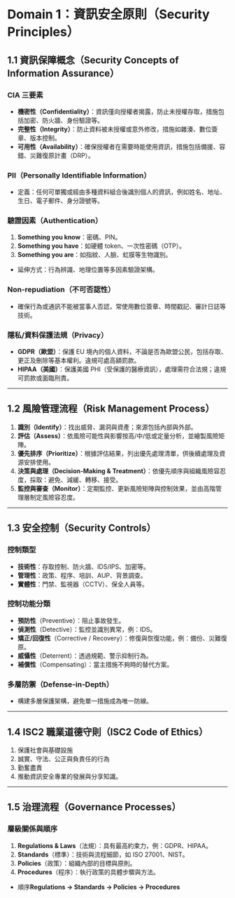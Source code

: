 # Domain 1：資訊安全原則（Security Principles）

## 1.1 資訊保障概念（Security Concepts of Information Assurance）

### CIA 三要素
- **機密性（Confidentiality）**：資訊僅向授權者揭露，防止未授權存取，措施包括加密、防火牆、身份驗證等。
- **完整性（Integrity）**：防止資料被未授權或意外修改，措施如雜湊、數位簽章、版本控制。
- **可用性（Availability）**：確保授權者在需要時能使用資訊，措施包括備援、容錯、災難復原計畫（DRP）。

### PII（Personally Identifiable Information）
- 定義：任何可單獨或經由多種資料組合後識別個人的資訊，例如姓名、地址、生日、電子郵件、身分證號等。

### 驗證因素（Authentication）
1. **Something you know**：密碼、PIN。
2. **Something you have**：如硬體 token、一次性密碼（OTP）。
3. **Something you are**：如指紋、人臉、虹膜等生物識別。
- 延伸方式：行為辨識、地理位置等多因素驗證架構。

### Non‑repudiation（不可否認性）
- 確保行為或通訊不能被當事人否認，常使用數位簽章、時間戳記、審計日誌等技術。

### 隱私/資料保護法規（Privacy）
- **GDPR（歐盟）**：保護 EU 境內的個人資料，不論是否為歐盟公民，包括存取、更正及刪除等基本權利。違規可處高額罰款。
- **HIPAA（美國）**：保護美國 PHI（受保護的醫療資訊），處理需符合法規；違規可罰款或面臨刑責。

---

## 1.2 風險管理流程（Risk Management Process）

1. **識別（Identify）**：找出威脅、漏洞與資產；來源包括內部與外部。
2. **評估（Assess）**：依風險可能性與影響按高/中/低或定量分析，並繪製風險矩陣。
3. **優先排序（Prioritize）**：根據評估結果，列出優先處理清單，供後續處理及資源安排使用。
4. **決策與處理（Decision‑Making & Treatment）**：依優先順序與組織風險容忍度，採取：避免、減緩、轉移、接受。
5. **監控與審查（Monitor）**：定期監控、更新風險矩陣與控制效果，並由高階管理層制定風險容忍度。

---

## 1.3 安全控制（Security Controls）

### 控制類型
- **技術性**：存取控制、防火牆、IDS/IPS、加密等。
- **管理性**：政策、程序、培訓、AUP、背景調查。
- **實體性**：門禁、監視器（CCTV）、保全人員等。

### 控制功能分類
- **預防性**（Preventive）：阻止事故發生。
- **偵測性**（Detective）：監控並識別異常，例：IDS。
- **矯正/回復性**（Corrective / Recovery）：修復與恢復功能，例：備份、災難復原。
- **威懾性**（Deterrent）：透過規範、警示抑制行為。
- **補償性**（Compensating）：當主措施不夠時的替代方案。

### 多層防禦（Defense‑in‑Depth）
- 構建多層保護架構，避免單一措施成為唯一防線。

---

## 1.4 ISC2 職業道德守則（ISC2 Code of Ethics）

1. 保護社會與基礎設施  
2. 誠實、守法、公正與負責任的行為  
3. 勤奮盡責  
4. 推動資訊安全專業的發展與分享知識。

---

## 1.5 治理流程（Governance Processes）

### 層級關係與順序
1. **Regulations & Laws**（法規）：具有最高約束力，例：GDPR、HIPAA。
2. **Standards**（標準）：技術與流程細節，如 ISO 27001、NIST。
3. **Policies**（政策）：組織內部的目標與原則。
4. **Procedures**（程序）：執行政策的具體步驟與方法。
- 順序**Regulations → Standards → Policies → Procedures** 
